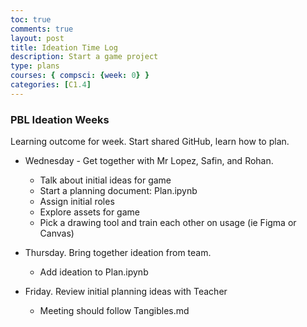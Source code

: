 ```yaml
---
toc: true
comments: true
layout: post
title: Ideation Time Log
description: Start a game project
type: plans
courses: { compsci: {week: 0} }
categories: [C1.4]
---
```


### PBL Ideation Weeks

Learning outcome for week.  Start shared GitHub, learn how to plan.

- Wednesday - Get together with Mr Lopez, Safin, and Rohan. 
  - Talk about initial ideas for game
  - Start a planning document: Plan.ipynb
  - Assign initial roles
  - Explore assets for game
  - Pick a drawing tool and train each other on usage (ie Figma or Canvas)

- Thursday. Bring together ideation from team.  
  - Add ideation to Plan.ipynb

- Friday.  Review initial planning ideas with Teacher
  - Meeting should follow Tangibles.md
